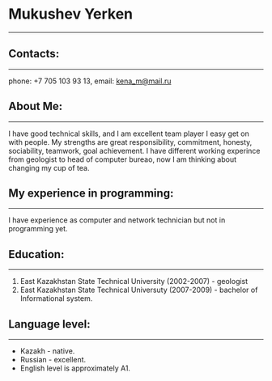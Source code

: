 # Mukushev Yerken
****
## Contacts:
****
phone: +7 705 103 93 13, email: kena_m@mail.ru

## About Me:
****
I have good technical skills, and I am excellent team player I easy get on with people.
My strengths are great responsibility, commitment, honesty, sociability, teamwork, goal achievement.
I have different working experince from geologist to head of computer bureao, now I am thinking about changing my cup of tea.

## My experience in programming:
****
I have experience as computer and network technician but not in programming yet.

## Education:
****
1. East Kazakhstan State Technical University (2002-2007) - geologist
2. East Kazakhstan State Technical Universuty (2007-2009) - bachelor of Informational system.

## Language level:
****
* Kazakh - native.
* Russian - excellent.
* English level is approximately A1.
